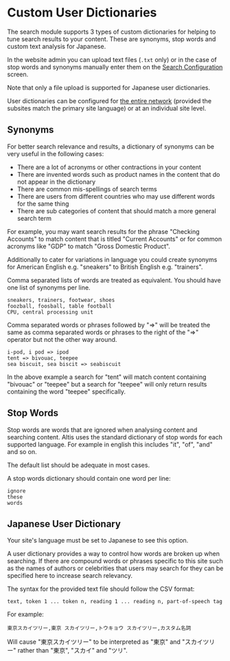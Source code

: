 # Custom User Dictionaries

The search module supports 3 types of custom dictionaries for helping to tune search results to your content. These are synonyms, stop words and custom text analysis for Japanese.

In the website admin you can upload text files (`.txt` only) or in the case of stop words and synonyms manually enter them on the [Search Configuration](admin://admin.php?page=search-config) screen.

Note that only a file upload is supported for Japanese user dictionaries.

User dictionaries can be configured for [the entire network](admin://network/admin.php?page=search-config) (provided the subsites match the primary site language) or at an individual site level.

## Synonyms
For better search relevance and results, a dictionary of synonyms can be very useful in the following cases:

- There are a lot of acronyms or other contractions in your content
- There are invented words such as product names in the content that do not appear in the dictionary
- There are common mis-spellings of search terms
- There are users from different countries who may use different words for the same thing
- There are sub categories of content that should match a more general search term

For example, you may want search results for the phrase "Checking Accounts" to match content that is titled "Current Accounts" or for common acronyms like "GDP" to match "Gross Domestic Product".

Additionally to cater for variations in language you could create synonyms for American English e.g. "sneakers" to British English e.g. "trainers".

Comma separated lists of words are treated as equivalent. You should have one list of synonyms per line.

```
sneakers, trainers, footwear, shoes
foozball, foosball, table football
CPU, central processing unit
```

Comma separated words or phrases followed by "=>" will be treated the same as comma separated words or phrases to the right of the "=>" operator but not the other way around.

```
i-pod, i pod => ipod
tent => bivouac, teepee
sea biscuit, sea biscit => seabiscuit
```

In the above example a search for "tent" will match content containing "bivouac" or "teepee" but a search for "teepee" will only return results containing the word "teepee" specifically.


## Stop Words
Stop words are words that are ignored when analysing content and searching content. Altis uses the standard dictionary of stop words for each supported language. For example in english this includes "it", "of", "and" and so on.

The default list should be adequate in most cases.

A stop words dictionary should contain one word per line:

```
ignore
these
words
```


## Japanese User Dictionary
Your site's language must be set to Japanese to see this option.

A user dictionary provides a way to control how words are broken up when searching. If there are compound words or phrases specific to this site such as the names of authors or celebrities that users may search for they can be specified here to increase search relevancy.

The syntax for the provided text file should follow the CSV format:

```csv
text, token 1 ... token n, reading 1 ... reading n, part-of-speech tag
```

For example:

```csv
東京スカイツリー,東京 スカイツリー,トウキョウ スカイツリー,カスタム名詞
```

Will cause "東京スカイツリー" to be interpreted as "東京" and "スカイツリー" rather than "東京", "スカイ" and "ツリ".
